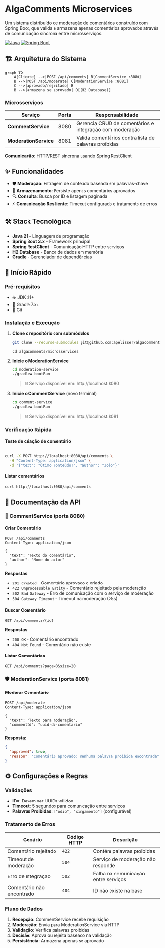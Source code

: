 # AlgaComments Microservices

Um sistema distribuído de moderação de comentários construído com Spring Boot, que valida e armazena apenas comentários aprovados através de comunicação síncrona entre microsserviços.

[![Java](https://img.shields.io/badge/Java-21-orange.svg)](https://openjdk.java.net/projects/jdk/21/)
[![Spring Boot](https://img.shields.io/badge/Spring%20Boot-3.x-brightgreen.svg)](https://spring.io/projects/spring-boot)

## 🏗️ Arquitetura do Sistema

```mermaid
graph TD
    A[Cliente] -->|POST /api/comments| B[CommentService :8080]
    B -->|POST /api/moderate| C[ModerationService :8081]
    C -->|aprovado/rejeitado| B
    B -->|armazena se aprovado| D[(H2 Database)]
```

### Microsserviços

| Serviço | Porta | Responsabilidade |
|---------|-------|------------------|
| **CommentService** | 8080 | Gerencia CRUD de comentários e integração com moderação |
| **ModerationService** | 8081 | Valida comentários contra lista de palavras proibidas |

**Comunicação**: HTTP/REST síncrona usando Spring RestClient

## ✨ Funcionalidades

- 🛡️ **Moderação**: Filtragem de conteúdo baseada em palavras-chave
- 💾 **Armazenamento**: Persiste apenas comentários aprovados
- 🔍 **Consulta**: Busca por ID e listagem paginada
- ⚡ **Comunicação Resiliente**: Timeout configurado e tratamento de erros

## 🛠️ Stack Tecnológica

- **Java 21** - Linguagem de programação
- **Spring Boot 3.x** - Framework principal
- **Spring RestClient** - Comunicação HTTP entre serviços
- **H2 Database** - Banco de dados em memória
- **Gradle** - Gerenciador de dependências

## 🚀 Início Rápido

### Pré-requisitos

- ☕ JDK 21+
- 🐘 Gradle 7.x+
- 🔧 Git

### Instalação e Execução

1. **Clone o repositório com submódulos**
   ```bash
   git clone --recurse-submodules git@github.com:apelisser/algacomments.git
   ```
   ```basht
   cd algacomments/microsservices
   ```

2. **Inicie o ModerationService**
   ```bash
   cd moderation-service
   ./gradlew bootRun
   ```
   > 🌐 Serviço disponível em: http://localhost:8080

3. **Inicie o CommentService** (novo terminal)
   ```bash
   cd comment-service
   ./gradlew bootRun
   ```
   > 🌐 Serviço disponível em: http://localhost:8081

### Verificação Rápida

#### Teste de criação de comentário
```bash

curl -X POST http://localhost:8080/api/comments \
  -H "Content-Type: application/json" \
  -d '{"text": "Ótimo conteúdo!", "author": "João"}'
```

#### Listar comentários
```bash
curl http://localhost:8080/api/comments
```

## 📖 Documentação da API

### 💬 CommentService (porta 8080)

#### Criar Comentário
```http
POST /api/comments
Content-Type: application/json

{
  "text": "Texto do comentário",
  "author": "Nome do autor"
}
```

**Respostas:**
- `201 Created` - Comentário aprovado e criado
- `422 Unprocessable Entity` - Comentário rejeitado pela moderação
- `502 Bad Gateway` - Erro de comunicação com o serviço de moderação
- `504 Gateway Timeout` - Timeout na moderação (>5s)

#### Buscar Comentário
```http
GET /api/comments/{id}
```

**Respostas:**
- `200 OK` - Comentário encontrado
- `404 Not Found` - Comentário não existe

#### Listar Comentários
```http
GET /api/comments?page=0&size=20
```

### 🛡️ ModerationService (porta 8081)

#### Moderar Comentário
```http
POST /api/moderate
Content-Type: application/json

{
  "text": "Texto para moderação",
  "commentId": "uuid-do-comentario"
}
```

**Resposta:**
```json
{
  "approved": true,
  "reason": "Comentário aprovado: nenhuma palavra proibida encontrada"
}
```

## ⚙️ Configurações e Regras

### Validações
- **IDs**: Devem ser UUIDs válidos
- **Timeout**: 5 segundos para comunicação entre serviços
- **Palavras Proibidas**: `["ódio", "xingamento"]` (configurável)

### Tratamento de Erros

| Cenário | Código HTTP | Descrição |
|---------|-------------|-----------|
| Comentário rejeitado | `422` | Contém palavras proibidas |
| Timeout de moderação | `504` | Serviço de moderação não responde |
| Erro de integração | `502` | Falha na comunicação entre serviços |
| Comentário não encontrado | `404` | ID não existe na base |

### Fluxo de Dados

1. **Recepção**: CommentService recebe requisição
2. **Moderação**: Envia para ModerationService via HTTP
3. **Validação**: Verifica palavras proibidas
4. **Decisão**: Aprova ou rejeita baseado na validação
5. **Persistência**: Armazena apenas se aprovado
